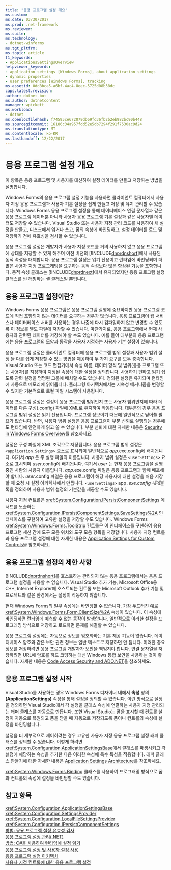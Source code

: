 ```yaml
---
title: "응용 프로그램 설정 개요"
ms.custom: 
ms.date: 03/30/2017
ms.prod: .net-framework
ms.reviewer: 
ms.suite: 
ms.technology:
- dotnet-winforms
ms.tgt_pltfrm: 
ms.topic: article
f1_keywords:
- ApplicationsSettingsOverview
helpviewer_keywords:
- application settings [Windows Forms], about application settings
- dynamic properties
- user preferences [Windows Forms], tracking
ms.assetid: 0dd8bca5-a6bf-4ac4-8eec-5725d08b38dc
caps.latest.revision: 
author: dotnet-bot
ms.author: dotnetcontent
manager: wpickett
ms.workload:
- dotnet
ms.openlocfilehash: f74595ce672079db69fd36fb2b2eb982bc90b448
ms.sourcegitcommit: 16186c34a957fdd52e5db7294f291f7530ac9d24
ms.translationtype: MT
ms.contentlocale: ko-KR
ms.lasthandoff: 12/22/2017
---
```

# <a name="application-settings-overview"></a>응용 프로그램 설정 개요
이 항목은 응용 프로그램 및 사용자를 대신하여 설정 데이터를 만들고 저장하는 방법을 설명합니다.  
  
 Windows Forms의 응용 프로그램 설정 기능을 사용하면 클라이언트 컴퓨터에서 사용자 지정 응용 프로그램과 사용자 기본 설정을 쉽게 만들고 저장 및 유지 관리할 수 있습니다. Windows Forms 응용 프로그램 설정을 통해 데이터베이스 연결 문자열과 같은 응용 프로그램 데이터뿐 아니라 사용자 응용 프로그램 기본 설정과 같은 사용자별 데이터도 저장할 수 있습니다. Visual Studio 또는 사용자 지정 관리 코드를 사용하여 새 설정을 만들고, 디스크에서 읽거나 쓰고, 폼의 속성에 바인딩하고, 설정 데이터를 로드 및 저장하기 전에 유효성을 검사할 수 있습니다.  
  
 응용 프로그램 설정은 개발자가 사용자 지정 코드를 거의 사용하지 않고 응용 프로그램에 상태를 저장할 수 있게 해주며 이전 버전의 [!INCLUDE[dnprdnshort](../../../../includes/dnprdnshort-md.md)]에서 사용된 동적 속성을 대체합니다. 응용 프로그램 설정은 읽기 전용이고 런타임에 바인딩되며 더 많은 사용자 지정 프로그래밍을 요구하는 동적 속성보다 많은 향상된 기능을 포함합니다. 동적 속성 클래스는 [!INCLUDE[dnprdnext](../../../../includes/dnprdnext-md.md)]에서 유지되었지만 응용 프로그램 설정 클래스를 씬 래핑하는 셸 클래스일 뿐입니다.  
  
## <a name="what-are-application-settings"></a>응용 프로그램 설정이란?  
 Windows Forms 응용 프로그램은 응용 프로그램 실행에 중요하지만 응용 프로그램 코드에 직접 포함되지 않는 데이터를 요구하는 경우가 많습니다. 응용 프로그램이 웹 서비스나 데이터베이스 서버를 사용하는 경우 나중에 다시 컴파일하지 않고 변경할 수 있도록 이 정보를 별도 파일에 저장할 수 있습니다. 마찬가지로, 응용 프로그램에서 현재 사용자와 관련된 데이터를 저장해야 할 수도 있습니다. 예를 들어 대부분의 응용 프로그램에는 응용 프로그램의 모양과 동작을 사용자 지정하는 사용자 기본 설정이 있습니다.  
  
 응용 프로그램 설정은 클라이언트 컴퓨터에 응용 프로그램 범위 설정과 사용자 범위 설정 둘 다를 쉽게 저장할 수 있는 방법을 제공하여 두 가지 요구를 모두 충족합니다. Visual Studio 또는 코드 편집기에서 속성 이름, 데이터 형식 및 범위(응용 프로그램 또는 사용자)를 지정하여 지정된 속성에 대한 설정을 정의합니다. 사용하기 편하고 읽기 쉽도록 관련 설정을 명명된 그룹에 배치할 수도 있습니다. 정의된 설정은 유지되며 런타임에 자동으로 메모리에 읽어옵니다. 플러그형 아키텍처에서는 지속성 메커니즘을 변경할 수 있지만 기본적으로 로컬 파일 시스템이 사용됩니다.  
  
 응용 프로그램 설정은 설정이 응용 프로그램 범위인지 또는 사용자 범위인지에 따라 데이터를 다른 구성(.config) 파일에 XML로 유지하여 작동합니다. 대부분의 경우 응용 프로그램 범위 설정은 읽기 전용입니다. 프로그램 정보이기 때문에 일반적으로 덮어쓸 필요가 없습니다. 반면, 사용자 범위 설정은 응용 프로그램이 부분 신뢰로 실행되는 경우에도 런타임에 안전하게 읽고 쓸 수 있습니다. 부분 신뢰에 대한 자세한 내용은 [Security in Windows Forms Overview](../../../../docs/framework/winforms/security-in-windows-forms-overview.md)를 참조하세요.  
  
 설정은 구성 파일에 XML 조각으로 저장됩니다. 응용 프로그램 범위 설정은 `<application.Settings>` 요소로 표시되며 일반적으로 *app*.exe.config에 배치됩니다. 여기서 *app* 은 주 실행 파일의 이름입니다. 사용자 범위 설정은 `<userSettings>` 요소로 표시되며 *user*.config에 배치됩니다. 여기서 *user* 는 현재 응용 프로그램을 실행 중인 사람의 사용자 이름입니다. *app*.exe.config 파일은 응용 프로그램과 함께 배포해야 합니다. *user*.config 파일은 응용 프로그램이 해당 사용자에 대한 설정을 처음 저장할 때 요청 시 설정 아키텍처에서 만듭니다. `<userSettings>` app *.exe.config 내에*블록을 정의하여 사용자 범위 설정의 기본값을 제공할 수도 있습니다.  
  
 사용자 지정 컨트롤은 <xref:System.Configuration.IPersistComponentSettings> 메서드를 노출하는 <xref:System.Configuration.IPersistComponentSettings.SaveSettings%2A> 인터페이스를 구현하여 고유한 설정을 저장할 수도 있습니다. Windows Forms <xref:System.Windows.Forms.ToolStrip> 컨트롤은 이 인터페이스를 구현하여 응용 프로그램 세션 간에 도구 모음 위치와 도구 모음 항목을 저장합니다. 사용자 지정 컨트롤과 응용 프로그램 설정에 대한 자세한 내용은 [Application Settings for Custom Controls](../../../../docs/framework/winforms/advanced/application-settings-for-custom-controls.md)을 참조하세요.  
  
## <a name="limitations-of-application-settings"></a>응용 프로그램 설정의 제한 사항  
 [!INCLUDE[dnprdnshort](../../../../includes/dnprdnshort-md.md)]를 호스트하는 관리되지 않는 응용 프로그램에서는 응용 프로그램 설정을 사용할 수 없습니다. Visual Studio 추가 기능, Microsoft Office용 C++, Internet Explorer에 호스트되는 컨트롤 또는 Microsoft Outlook 추가 기능 및 프로젝트와 같은 환경에서는 설정이 작동하지 않습니다.  
  
 현재 Windows Forms의 일부 속성에는 바인딩할 수 없습니다. 가장 두드러진 예로 <xref:System.Windows.Forms.Form.ClientSize%2A> 속성이 있습니다. 이 속성에 바인딩하면 런타임에 예측할 수 없는 동작이 발생합니다. 일반적으로 이러한 설정을 프로그래밍 방식으로 저장하고 로드하면 문제를 해결할 수 있습니다.  
  
 응용 프로그램 설정에는 자동으로 정보를 암호화하는 기본 제공 기능이 없습니다. 데이터베이스 암호와 같은 보안 관련 정보는 일반 텍스트로 저장하면 안 됩니다. 이러한 중요 정보를 저장하려면 응용 프로그램 개발자가 보안을 책임져야 합니다. 연결 문자열을 저장하려면 URL에 암호를 하드 코딩하는 대신 Windows 통합 보안을 사용하는 것이 좋습니다. 자세한 내용은 [Code Access Security and ADO.NET](../../../../docs/framework/data/adonet/code-access-security.md)을 참조하세요.  
  
## <a name="getting-started-with-application-settings"></a>응용 프로그램 설정 시작  
 Visual Studio를 사용하는 경우 Windows Forms 디자이너 내에서 **속성** 창의 **(ApplicationSettings)** 속성을 통해 설정을 정의할 수 있습니다. 이런 방식으로 설정을 정의하면 Visual Studio에서 각 설정을 클래스 속성에 연결하는 사용자 지정 관리되는 래퍼 클래스를 자동으로 만듭니다. 또한 Visual Studio는 폼을 표시할 때 컨트롤 설정이 자동으로 복원되고 폼을 닫을 때 자동으로 저장되도록 폼이나 컨트롤의 속성에 설정을 바인딩합니다.  
  
 설정을 더 세부적으로 제어하려는 경우 고유한 사용자 지정 응용 프로그램 설정 래퍼 클래스를 정의할 수 있습니다. 이렇게 하려면 <xref:System.Configuration.ApplicationSettingsBase>에서 클래스를 파생시키고 각 설정에 해당하는 속성을 추가한 다음 이러한 속성에 특수 특성을 적용합니다. 래퍼 클래스 만들기에 대한 자세한 내용은 [Application Settings Architecture](../../../../docs/framework/winforms/advanced/application-settings-architecture.md)를 참조하세요.  
  
 <xref:System.Windows.Forms.Binding> 클래스를 사용하여 프로그래밍 방식으로 폼과 컨트롤의 속성에 설정을 바인딩할 수도 있습니다.  
  
## <a name="see-also"></a>참고 항목  
 <xref:System.Configuration.ApplicationSettingsBase>  
 <xref:System.Configuration.SettingsProvider>  
 <xref:System.Configuration.LocalFileSettingsProvider>  
 <xref:System.Configuration.IPersistComponentSettings>  
 [방법: 응용 프로그램 설정 유효성 검사](../../../../docs/framework/winforms/advanced/how-to-validate-application-settings.md)  
 [응용 프로그램 설정 관리(.NET)](http://msdn.microsoft.com/library/35254321-ad14-47d9-b8c6-39ab3203c5d9)  
 [방법: C#을 사용하여 런타임에 설정 읽기](../../../../docs/framework/winforms/advanced/how-to-read-settings-at-run-time-with-csharp.md)  
 [응용 프로그램 설정 및 사용자 설정 사용](../../../../docs/framework/winforms/advanced/using-application-settings-and-user-settings.md)  
 [응용 프로그램 설정 아키텍처](../../../../docs/framework/winforms/advanced/application-settings-architecture.md)  
 [사용자 지정 컨트롤에 대한 응용 프로그램 설정](../../../../docs/framework/winforms/advanced/application-settings-for-custom-controls.md)

